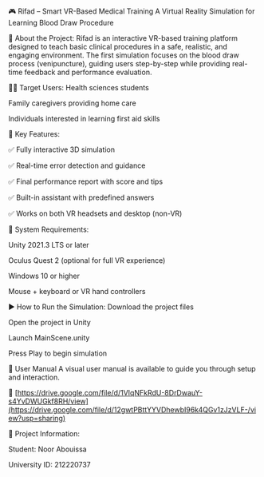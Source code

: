 🎮 Rifad – Smart VR-Based Medical Training
A Virtual Reality Simulation for Learning Blood Draw Procedure

📌 About the Project:
Rifad is an interactive VR-based training platform designed to teach basic clinical procedures in a safe, realistic, and engaging environment. The first simulation focuses on the blood draw process (venipuncture), guiding users step-by-step while providing real-time feedback and performance evaluation.

👨‍⚕️ Target Users:
Health sciences students

Family caregivers providing home care

Individuals interested in learning first aid skills

🧠 Key Features:

✅ Fully interactive 3D simulation

✅ Real-time error detection and guidance

✅ Final performance report with score and tips

✅ Built-in assistant with predefined answers

✅ Works on both VR headsets and desktop (non-VR)

🔧 System Requirements:

Unity 2021.3 LTS or later

Oculus Quest 2 (optional for full VR experience)

Windows 10 or higher

Mouse + keyboard or VR hand controllers

▶️ How to Run the Simulation:
Download the project files

Open the project in Unity

Launch MainScene.unity

Press Play to begin simulation

📄 User Manual
A visual user manual is available to guide you through setup and interaction.

📎 [https://drive.google.com/file/d/1VIqNFkRdU-8DrDwauY-s4YvDWUGkf8RH/view](https://drive.google.com/file/d/12gwtPBttYYVDhewbI96k4QGv1zJzVLF-/view?usp=sharing)


🧾 Project Information:

Student: Noor Abouissa

University ID: 212220737
